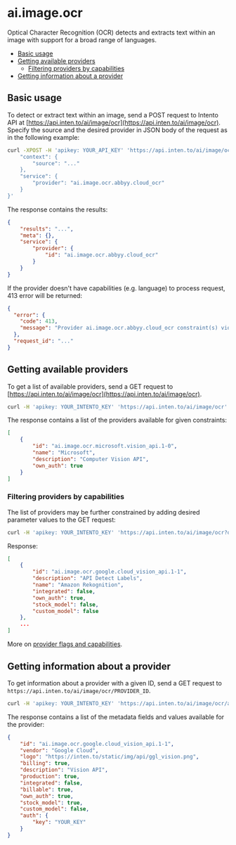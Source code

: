 # ai.image.ocr

Optical Character Recognition (OCR) detects and extracts text within an image with support for a broad range of languages.

<!-- TOC depthFrom:2 -->

- [Basic usage](#basic-usage)
- [Getting available providers](#getting-available-providers)
    - [Filtering providers by capabilities](#filtering-providers-by-capabilities)
- [Getting information about a provider](#getting-information-about-a-provider)

<!-- /TOC -->

## Basic usage

To detect or extract text within an image, send a POST request to Intento API at [https://api.inten.to/ai/image/ocr](https://api.inten.to/ai/image/ocr). Specify the source and the desired provider in JSON body of the request as in the following example:

```sh
curl -XPOST -H 'apikey: YOUR_API_KEY' 'https://api.inten.to/ai/image/ocr' -d '{
    "context": {
        "source": "..."
    },
    "service": {
        "provider": "ai.image.ocr.abbyy.cloud_ocr"
    }
}'
```

The response contains the results:

```json
{
    "results": "...",
    "meta": {},
    "service": {
        "provider": {
            "id": "ai.image.ocr.abbyy.cloud_ocr"
        }
    }
}
```

If the provider doesn't have capabilities (e.g. language) to process request, 413 error will be returned:

```json
{
  "error": {
    "code": 413,
    "message": "Provider ai.image.ocr.abbyy.cloud_ocr constraint(s) violated."
  },
  "request_id": "..."
}
```

## Getting available providers

To get a list of available providers, send a GET request to [https://api.inten.to/ai/image/ocr](https://api.inten.to/ai/image/ocr).

```sh
curl -H 'apikey: YOUR_INTENTO_KEY' 'https://api.inten.to/ai/image/ocr'
```

The response contains a list of the providers available for given constraints:

```json
[
    {
        "id": "ai.image.ocr.microsoft.vision_api.1-0",
        "name": "Microsoft",
        "description": "Computer Vision API",
        "own_auth": true
    }
]
```

### Filtering providers by capabilities

The list of providers may be further constrained by adding desired parameter values to the GET request:

```sh
curl -H 'apikey: YOUR_INTENTO_KEY' 'https://api.inten.to/ai/image/ocr?own_auth=true'
```

Response:

```json
[
    {
        "id": "ai.image.ocr.google.cloud_vision_api.1-1",
        "description": "API Detect Labels",
        "name": "Amazon Rekognition",
        "integrated": false,
        "own_auth": true,
        "stock_model": false,
        "custom_model": false
    },
    ...
]
```

More on [provider flags and capabilities](providers.md).

## Getting information about a provider

To get information about a provider with a given ID, send a GET request to `https://api.inten.to/ai/image/ocr/PROVIDER_ID`.

```sh
curl -H 'apikey: YOUR_INTENTO_KEY' 'https://api.inten.to/ai/image/ocr/ai.image.ocr.google.cloud_vision_api.1-1'
```

The response contains a list of the metadata fields and values available for the provider:

```json
{
    "id": "ai.image.ocr.google.cloud_vision_api.1-1",
    "vendor": "Google Cloud",
    "logo": "https://inten.to/static/img/api/ggl_vision.png",
    "billing": true,
    "description": "Vision API",
    "production": true,
    "integrated": false,
    "billable": true,
    "own_auth": true,
    "stock_model": true,
    "custom_model": false,
    "auth": {
        "key": "YOUR_KEY"
    }
}
```

